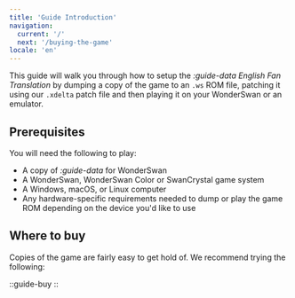 ```yaml
---
title: 'Guide Introduction'
navigation:
  current: '/'
  next: '/buying-the-game'
locale: 'en'
---
```


This guide will walk you through how to setup the *:guide-data English Fan Translation* by dumping a copy of the game to an `.ws` ROM file, patching it using our `.xdelta` patch file and then playing it on your WonderSwan or an emulator.

## Prerequisites
You will need the following to play:

* A copy of *:guide-data* for WonderSwan
* A WonderSwan, WonderSwan Color or SwanCrystal game system
* A Windows, macOS, or Linux computer
* Any hardware-specific requirements needed to dump or play the game ROM depending on the device you'd like to use

## Where to buy
Copies of the game are fairly easy to get hold of. We recommend trying the following:

::guide-buy
::